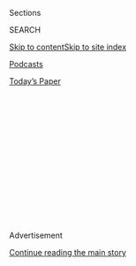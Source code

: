 <div id="app">

<div>

<div>

<div>

<div class="NYTAppHideMasthead css-1q2w90k e1suatyy0">

<div class="section css-ui9rw0 e1suatyy2">

<div class="css-eph4ug er09x8g0">

<div class="css-6n7j50">

</div>

<span class="css-1dv1kvn">Sections</span>

<div class="css-10488qs">

<span class="css-1dv1kvn">SEARCH</span>

</div>

[Skip to content](#site-content)[Skip to site
index](#site-index)

</div>

<div id="masthead-section-label" class="css-1wr3we4 eaxe0e00">

[Podcasts](https://www.nytimes.com/spotlight/podcasts)

</div>

<div class="css-10698na e1huz5gh0">

</div>

</div>

<div id="masthead-bar-one" class="section hasLinks css-15hmgas e1csuq9d3">

<div class="css-uqyvli e1csuq9d0">

</div>

<div class="css-1uqjmks e1csuq9d1">

</div>

<div class="css-9e9ivx">

[](https://myaccount.nytimes.com/auth/login?response_type=cookie&client_id=vi)

</div>

<div class="css-1bvtpon e1csuq9d2">

[Today’s
Paper](https://www.nytimes.com/section/todayspaper)

</div>

</div>

</div>

</div>

<div data-aria-hidden="false">

<div id="site-content" data-role="main">

<div>

<div class="css-1aor85t" style="opacity:0.000000001;z-index:-1;visibility:hidden">

<div class="css-1hqnpie">

<div class="css-epjblv">

<span class="css-17xtcya">[Podcasts](/spotlight/podcasts)</span><span class="css-x15j1o">|</span><span class="css-fwqvlz">‘I
Release You,
Fear’</span>

</div>

<div class="css-k008qs">

<div class="css-1iwv8en">

<span class="css-18z7m18"></span>

<div>

</div>

</div>

<span class="css-1n6z4y">https://nyti.ms/3geHalh</span>

<div class="css-1705lsu">

<div class="css-4xjgmj">

<div class="css-4skfbu" data-role="toolbar" data-aria-label="Social Media Share buttons, Save button, and Comments Panel with current comment count" data-testid="share-tools">

  - 
  - 
  - 
  - 
    
    <div class="css-6n7j50">
    
    </div>

  - 
  - 

</div>

</div>

</div>

</div>

</div>

</div>

<div id="NYT_TOP_BANNER_REGION" class="css-13pd83m">

</div>

<div id="top-wrapper" class="css-1sy8kpn">

<div id="top-slug" class="css-l9onyx">

Advertisement

</div>

[Continue reading the main
story](#after-top)

<div class="ad top-wrapper" style="text-align:center;height:100%;display:block;min-height:250px">

<div id="top" class="place-ad" data-position="top" data-size-key="top">

</div>

</div>

<div id="after-top">

</div>

</div>

<div>

<div class="css-1g7y0i5 e1drnplw0">

<div class="css-1ceswkc e1drnplw1">

</div>

<div class="css-f2fzwx e1drnplw2">

<div data-aria-labelledby="modal-title" data-role="region">

<div id="modal-title" class="css-mln36k">

transcript

</div>

<div class="css-pbq7ev">

</div>

<span>Back to Sugar
Calling</span>

<div class="css-f6lhej">

<div class="css-1ialerq">

<div class="css-1701swk">

bars

</div>

<div>

<div class="css-1t7yl1y">

0:00/35:30

</div>

<div class="css-og85jy">

\-35:30

</div>

</div>

</div>

</div>

<div class="css-15fbio0">

<div class="css-1p4nyns">

transcript

## ‘I Release You, Fear’

### Hosted by Cheryl Strayed, produced by Kelly Prime and edited by Sara Sarasohn. Editorial oversight by Wendy Dorr.

#### Cheryl Strayed talks with the poet Joy Harjo about beauty, prophecies and listening to your spiritual council.

Wednesday, May 20th, 2020

</div>

  - cheryl strayed  
    I’m going to call Joy Harjo. Joy is a poet, musician, playwright,
    and author. She’s a member of the Muskogee Creek Nation and our
    current U.S. Poet Laureate. I first discovered Joy in my early 20s
    when I was an undergraduate at the University of Minnesota. And I
    was in this little bookstore near campus, and I saw this book called
    “She Had Some Horses.” I was drawn to it because I grew up having
    horses too. That book was one of Joy’s beautiful poetry collections.
    When I read it, I knew that I had found a writer I would follow
    anywhere, and I have through her many books of poems and also her
    beautiful memoir, “Crazy Brave.” She offers us insight and truth
    that feels like she’s working in this place that’s sort of beyond
    knowing or beyond explanation, and yet it rings the deepest bell of
    truth within me. I’m going to give Joy a call.

  - \[music playing\]

  - \[dial tone\]

  - joy harjo  
    Hi, Cheryl.

  - cheryl strayed  
    Hi, Joy.

  - joy harjo  
    How are you doing?

  - cheryl strayed  
    I’m good. It’s so nice to talk to you. Where are you right now?

  - joy harjo  
    I’m in Tulsa, Oklahoma.

  - cheryl strayed  
    Uh-huh.

  - joy harjo  
    I have a Tulsa Artist Fellowship, and they give you housing. So my
    husband and I are living in a two-bedroom apartment here in the Arts
    District downtown. And we have land south of here, so he takes off
    every day there because we eventually want to build a house. And I’m
    holed up here. And I know how to be here. I mean, that’s — we
    writers — it’s the space I’ve always occupied primarily.

  - cheryl strayed  
    Yeah, yeah. I mean, we need to be alone to write after all. But I
    have to say, Joy, now that it’s been a couple months, it’s getting
    old for me. I miss seeing people. I don’t always want to be socially
    distant. In fact, I was remembering a day when we were not so
    socially distant. The last time I saw you in Portland, we were at a
    writer’s conference.

  - joy harjo  
    Yes, I remember that.

  - cheryl strayed  
    And I had this clear image of whispering with you. We were at the
    sort of back of the room when somebody was giving a talk, and I
    realized I missed being up close like that with friends and people
    who weren’t family members.

  - joy harjo  
    Yes, it’s starting to wear a little bit. Because as much as I’m a
    person that requires lots of solitude, I also am very social. And I
    miss that. I perform a lot. I go out a lot. And this online stuff
    just doesn’t quite do the trick. I did a reading. I’m not saying yes
    to a lot of these, but I had one organization out of three months
    worth of performances agreed to let me do a livestream. And so I
    said sure. And I did a reading. I did a whole reading, sitting at my
    little table. And I guess they had several hundred people on. So I
    asked my spirit. I said, OK, I’m about to do this. I always ask for
    help and that what comes through needs to, et cetera. And I said,
    please help me feel and get a sense of the people. Because we all,
    any of us that get up there and do this, we feel the people and feel
    the energy and what needs to be said. And so I asked that. And so I
    started to feel them, but it’s not the same.

  - cheryl strayed  
    No.

  - joy harjo  
    It’s nothing like being with living, breathing bodies, everyone
    together, listening together, and being together. It’s just not the
    same thing.

  - cheryl strayed  
    No, no. Like you, I do a lot of events where there are a lot of
    bodies gathered together. And often, I think the work that both of
    us do — and you and I tend to write about matters of the heart, and
    the spirit, and the soul — there’s that kind of healing aspect. And
    I think that especially, there is this something that you feel, like
    the magic, or the vibration, or whatever it is in the room. And I’m
    wondering, what is the future of that gathering? Like, what is the
    long-term fallout for us not being able to gather together and to
    feel that spirit that lives within each of us?

  - joy harjo  
    I’ve been wondering about that too because I’m getting the sense
    that this is going to go on for a while. Oklahoma, of course, being
    a red state, it’s pretty much open. And the deaths keep rising. So I
    wonder about that. I had a lot of gigs rescheduled to the fall, but
    I don’t know that that will happen because we don’t really know. And
    there’s a lot of people here who are defiant, as there are in a lot
    of Southern states. And it’s just going to get worse.

  - cheryl strayed  
    Yeah, that’s my fear too. So what’s that been like? Even though the
    state decided to open up, what are you doing?

  - joy harjo  
    I’m pretty much staying the way it is. I had to go out to Home Depot
    because a granddaughter sent me a birthday present of a lemon tree,
    so I had to go get potting soil. But I was all decked out with my
    face mask and everything. We’ll make forays out to get groceries,
    and then I do a lot of online ordering, but mostly just staying in.

  - cheryl strayed  
    So it was just your birthday. Your granddaughter gave you a lemon
    tree. How old are you?

  - joy harjo  
    69\.

  - cheryl strayed  
    69, the last year of your 60s. So with this pandemic and all we hear
    about you essentially being in an at-risk age group, are you afraid
    for your safety and health?

  - joy harjo  
    Well, at this point, I mean, of course. I am part of the demographic
    that is most vulnerable. I’ve also nearly died twice with pneumonia.
    But I figure my saxophone, playing saxophone has been my lung
    protector. And natives are one of the demographics that suffer the
    most from this. It’s really taken a huge toll and a lot of deaths in
    native communities. So I get concerned, but I don’t want to live in
    fear. I figure that my time is my time. And when you get to my age,
    almost every day you get a notice that somebody you know has passed.
    So there’s the reality of that. We don’t live forever. And at this
    point, you are looking back. I mean, I’m still making a life. I
    still feel like I haven’t written my best work yet. I’m still in it.
    And at this point, it’s a different kind of space. I love this kind
    of space, actually.

  - cheryl strayed  
    This space in your life, you mean, where you feel like you have so
    much wisdom behind you and you’re still moving into your best work?

  - joy harjo  
    Well, I don’t know about wisdom. At this point, you better have
    gained some wisdom or you’re —

  - \[laughs\]  
    — or something is very wrong. But I remember Meridel Le Sueur —

  - cheryl strayed  
    Yes.

  - joy harjo  
    — the incredible activist. And she was one of my mentors.

  - cheryl strayed  
    Wow, was she, Joy? I just have to tell you, I grew up in Minnesota.
    And I met Meridel when I was just really a baby writer. And I was so
    honored to meet her in Minneapolis at that time. And I just love
    her. So I’m excited to hear that she was one of your mentors.

  - joy harjo  
    Yes. And I met her when I was a baby writer too. In fact, my tiny,
    little chapbook had just come out. I think she asked me for it.
    She’d heard about it. But she became quite a mentor. But I
    remember her calling me in the ‘80s. She’d call me, and she was just
    ecstatic. And she says, I’m dying. And I said, no\! I was so upset,
    but she was thrilled because she loved the process. She was aware
    that she was in the process of dying. And she probably died about
    eight years after that call and died with her pen in her hand. And
    she was working on three different novels.

  - cheryl strayed  
    Wow. I think that’s a really beautiful way to think about dying. And
    it’s one that at least sort of mainstream American culture, I think,
    entirely rejects, that we’re supposed to say no, no, no, no. You’re
    not dying. You’re not dying. You’ve got all this time left. And how
    interesting that she put her arms around it and said, I’m in the
    last era of my life. It seems like such a gracious and courageous
    way to accept our mortality.

  - joy harjo  
    So I think about this, and sometimes I think people are taken before
    their time. And sometimes I think some of them are left way too
    long. I shouldn’t say that.

  - \[laughter\]  
    But this whole epidemic, I think it’s — I don’t know. It feels so
    man-made to me. It feels like it’s born of greed. And yet, each
    person has such an intricate and incredible life as stories and
    incredible stories. And to lose them before they’re ripe or before
    their time is tragic.

  - cheryl strayed  
    It is. And that can be — we can lose somebody who’s 80, and it’s
    before their time, because of this virus. I want to — so we’re
    talking about death and the end of things, but I want to back up to
    birth. Where were you born, and when, and can you just tell me in
    brief the story of your life?

  - \[laughter\]

  - joy harjo  
    That’s funny. In brief — I was born here in Tulsa, Oklahoma, which
    is the Creek Nation. It’s part of the Muskogee Creek Nation. We’re
    living on Muskogee Creek lands. And actually, I was dying as I was
    being born. I was kept alive on a ventilator, on a breathing
    apparatus. And my mother always told this story about how they said,
    well, we’re going to take her off now. You can’t keep — she had to
    basically say yes to pull the plug.

  - cheryl strayed  
    Wow.

  - joy harjo  
    But I kept breathing. I know that I was — I was arguing with who I
    call the council. And I was arguing, I don’t know if I want to go
    there.

  - cheryl strayed  
    You weren’t saying I want to live. You were saying, I don’t know. I
    don’t know if I want to live.

  - joy harjo  
    Yeah, I think I was — you can’t. So I came into this world at a
    certain time and place, and I’ve come to understand that generations
    come in together. We all have a purpose. So I came of age in the
    ‘60s. And then I left Oklahoma. I went one year of high school
    here, and then I went to Indian boarding school, which saved my
    life. Yes, it was a B.I.E. school, but not like a lot of them. It
    was an experiment in Indian education. It was in the ‘60s, the late
    ‘60s. It was in Santa Fe, all the arts and hippies going on there
    and the communes north of there. We had the best native artists
    teaching us. And for the first time, I was in a circle of relatives,
    a circle of other students like me who were natives, who had been
    through a lot of the same stories. And we were making art.

  - cheryl strayed  
    And you were actually getting an education that centered native
    history and Native Americans rather than white America?

  - joy harjo  
    For the most part. Now, what happened at that school too is that it
    was still a Bureau of Indian Affairs school, and we still had a lot
    of the military nomenclature and so on. For the most part, it was a
    wonderful education, and we did have Indian studies. And we didn’t
    have that in Oklahoma. Oklahoma has one of the largest numbers of
    tribal groups and people. And there was, I think, one day where they
    were mentioned in Oklahoma state history, and that’s about it.

  - cheryl strayed  
    So that changed your life. Was it just a year at that high school,
    or did you graduate?

  - joy harjo  
    I did graduate. It was just a year, but it was a good thing they put
    me ahead a year because I had enough credits. So it’s a good thing I
    got to graduate basically as a junior because I wound up pregnant, a
    teenage mother. And at the same time, I went on the road that June
    after graduation. We were one of the first all-native drama and
    dance troupes up into the Pacific Northwest. And no one knew I was
    pregnant, and I came back to Oklahoma. Yeah.

  - cheryl strayed  
    So how many children do you have?

  - joy harjo  
    That’s a good question.

  - \[laughter\]  
    I have two I gave birth to. I have a stepdaughter I’ve had since the
    beginning. She’s my son, who is my oldest child, that’s his
    half-sister. She’s older than him. And then I have a stepson, who is
    my daughter’s half-brother. And then I have, actually, another child
    that I was his guardian for a while — my daughter’s boyfriend, the
    father of her first child, who I took guardianship of at one point.
    And then I have five stepchildren to my husband.

  - cheryl strayed  
    OK, so now I know why you answered that way, because I’ve lost count
    too.

  - \[laughter\]

  - joy harjo  
    I do too.

  - cheryl strayed  
    So you have a bunch of children, and you’re also a grandmother and a
    great-grandmother. Is that right?

  - joy harjo  
    Yes, that’s right.

  - cheryl strayed  
    How old were you when you became a grandmother?

  - joy harjo  
    I was in my 30s when Krista was born. And it’s interesting that you
    notice that at different points along the way, certain things become
    unlocked. And it was then that I started writing stories, vignettes,
    and so on, was when she was born. It was almost like when my
    daughter’s milk came in, the need to tell stories opened up.

  - cheryl strayed  
    And when you began writing, how did you — I don’t want to use the
    word “decide” because I already know the answer, that we don’t
    really decide necessarily to become writers. But what was your
    experience of this call, or this ache, or yearning to write?

  - joy harjo  
    It surprised me because I didn’t grow up — probably everybody else
    you talk to who’s a writer will say they were compelled. I read. I
    read extensively — fiction, nonfiction, poetry. But I didn’t see
    myself necessarily as a poet. But then poetry emerged with native
    rights movements. I went to a lot of political meetings, and
    protests, and things and rarely heard the voices of women. I didn’t
    think of any of that consciously. I just started writing poetry out
    of the lives of native women and going on in the area of what we
    saw. And a lot of people think poets only write from their own
    experience, but that’s not necessarily so. We research. And that’s
    how poetry started for me. And then it just took hold. I mean, there
    was no way I could say no. I began to think of it like a calling. I
    knew what it was like to say no to the council.
    
    It surprised me. And you can try to run away from it, and you can
    try to duck out, but you suffer.

  - cheryl strayed  
    You mentioned, so the council said, Joy Harjo, you have to enter
    this world. The council said, Joy Harjo, you have to be a poet. Can
    you explain to me in more detail what’s the council? What does that
    mean to you?

  - joy harjo  
    Well, it’s kind of common sense. We come in. We have a family. And I
    think that there’s also in the spiritual realm, we have guardians
    that look over us. We’re part of a whole system that doesn’t just
    end at birth or end at death. It’s those caretakers or the
    guardians. And you can always say yes or no, and nobody’s trying to
    force — it’s not about forcing you to do anything. It’s about what
    you — it’s how you grow your spirit in what you were given to do.

  - cheryl strayed  
    So you were given to live and write poetry. And now here you are,
    the U.S. Poet Laureate. Tell the story of how you found out and what
    meaning you’ve made of having this really, I think, important job.

  - joy harjo  
    Well, it is quite an interesting story, I mean, how I got here.
    Because I think as a native woman poet — I’ve seen this over and
    over. I think that often in a group of literati, we’re often
    disregarded, or we’re ghettoized. There’s something about hearing
    the voice of a contemporary native that says subconsciously, oh, oh,
    no. They’re still here. This is stolen land. We’re going to have to
    deal with history. We don’t want to deal with — let’s not go there.
    
    When I got the call — and I remember — I know Rob Casper at the
    Poetry and Literature Center at the Library of Congress because he’s
    out and about, and wonderful guy, and runs the National Book
    Festival. And I had a new book coming out “An American Sunrise.” So
    I figured he was calling about that, but I didn’t even hear him say
    hello. He says, you’re on speakerphone, and we have the head
    librarian, Carla Hayden, who wants to speak with you. And then she
    asked if I would be the 23rd U.S. Poet Laureate.

  - cheryl strayed  
    Wow.

  - joy harjo  
    Felt like lightning. It did. It literally felt like lightning moving
    through my system. And the first thing that went through my mind was
    responsibility.

  - \[laughs\]

  - cheryl strayed  
    Yeah.

  - joy harjo  
    Actually thinking I can’t even represent native poets. I can’t even
    represent Muskogee Creek poets. There are so many of us. And you
    think of American poets and all of American poetry. But what an
    honor. I mean, it’s meant a tremendous amount to natives.

  - cheryl strayed  
    Of course, yes. So I think you have a poem to read me, since we’re
    talking about the power of poetry and your poetry in particular. I’d
    love to hear something.

  - joy harjo  
    Yeah. This is one of the earliest poems I wrote. And I’ve begun to
    think that a lot of these poems have come to me because they’re
    coming through me. And then I have to do my part. I have to bring
    out my hammer and nails, and build a place for them to live. So this
    one came when I desperately needed it. It’s called “I Give You
    Back.” And it’s helpful, I think, during this time because it’s to
    get rid of fear. And we’re in a pandemic, something we’ve never been
    in before, in a time like the times we’re in now. And what does that
    mean? And what’s going to happen to us? So this poem is to get rid
    of fear. I think it comes out of the tribal tradition of writing
    poems to be useful to go out into the world — OK, poem you have work
    to do. And you have to go out and help people not be afraid.

  - cheryl strayed  
    Yeah. I love a working poem. I think that’s why those of us who love
    poetry turn to it in that way. That’s what people mean when they say
    that poem saved my life or that book saved my life, right?

  - joy harjo  
    Yes. And this poem — I don’t know that it’s taught so much now, but
    there was a period when I got a note or a letter from somebody so
    frequently saying, this poem, I carry it with me. It saved my life.
    And it probably saved my life too. It’s called “I Give You Back,” or
    it’s come to be known as the fear poem. “I release you, my beautiful
    and terrible fear. I release you. You are my beloved and hated twin,
    but now I don’t know you as myself. I release you with all the pain
    I would know at the death of my children. You are not my blood
    anymore. I give you back to the soldiers who burned down my home,
    beheaded my children, raped and sodomized my brothers and sisters. I
    give you back to those who stole the food from our plates when we
    were starving. I release you, fear, because you hold these things in
    front of me, and I was born with eyes that can never close. I
    release you. I release you. I release you. I release you. I am not
    afraid to be angry. I am not afraid to rejoice. I am not afraid to
    be black. I am not afraid to be white. I am not afraid to be hungry.
    I am not afraid to be full. I am not afraid to be hated. I am not
    afraid to be loved, to be loved, to be loved. Fear, oh, you have
    choked me, but I gave you the leash. You have gutted me, but I gave
    you the knife. You have devoured me, but I laid myself across the
    fire. I take myself back, fear. You are not my shadow any longer. I
    won’t hold you in my hands. You can’t live in my eyes, my ears, my
    voice, my belly, or in my heart, my heart, my heart, my heart, my
    heart. But come here, fear. I am alive. And you are so afraid of
    dying.

  - cheryl strayed  
    Joy, that is such a powerful poem, so many powerful things about it.
    But I think for me the most powerful is, “You have choked me, but I
    gave you the leash. You have gutted me, but I gave you the knife.
    You have devoured me, but I laid myself across the fire.”
    
    I think that that’s such a fascinating and true turn, that when
    we’re ruled by fear, or hate, or any of those — anger, in some
    ways we’re allowing ourselves to be. We’re giving ourselves to that.
    And you turn it around in this poem, right?

  - joy harjo  
    Right. And there are so many sources of planting fear going on right
    now.

  - cheryl strayed  
    Yeah. Yeah. It’s such an empowering poem, I mean, even the title, “I
    Give You Back.” We have the power to turn away from those things in
    ourselves. Do you remember what exactly provoked you to write this
    poem, what situation you were in?

  - joy harjo  
    Well, man, I was in a lot of situations.

  - \[laughter\]

  - cheryl strayed  
    Weren’t we all?

  - joy harjo  
    Yeah. I was good at bad situations.

  - cheryl strayed  
    I love that.

  - joy harjo  
    I’ve been trying to write about it because there was a period where
    I was in a lot of stress. I was trying to graduate from school. I
    was dealing with a partner who I had kicked out, who would come and
    break in the house and would say he was going to kill me, and
    calling police. And yet, I was getting straight As at school and
    raising two children.

  - cheryl strayed  
    This was when you were a college student at the University of New
    Mexico?

  - joy harjo  
    Yes. And then what started happening is I would lay there to go to
    sleep. And I would close my eyes, and there would be these demonic
    figures reaching out to get me. And I would yell and get myself up.
    And then I would keep the lights on. Just keeps them away because
    they don’t like light. And then my spirit — we all have guardians —
    told me, says, speed up your energy, because light is a high energy.
    It has a fast speed to it, faster speed than something evil, which
    has a density to it. And the last time I saw them was when that
    spirit told me, speed it up. Speed up your energy. And then I saw
    them fall away.

  - cheryl strayed  
    Wow.

  - joy harjo  
    So this poem came out of that time.

  - cheryl strayed  
    So you’re writing a memoir right now, and you’re reflecting in
    particular on the teachers you’ve had throughout your life, people
    who inspired you, but also people who taught you lessons that were
    painful. I’m wondering if you can tell me a bit about the kinds of
    teachers you’re writing about in this memoir you’re working on.

  - joy harjo  
    Yeah. So I’m writing about the stepfather who was — I tried to
    understand him when he passed. And my mother told me — because he
    was being very violent to his children. And he would do things so
    that people wouldn’t see. He was very twisted in his behavior. And I
    remember going to my mother and saying, please, please, we’re fine
    by ourselves, after I saw him beat my sister, a toddler, and hold
    her up and beat her. And she was a baby. And she told me I was her
    confidant. She said, he will kill all of us. He has threatened he
    will kill me and all of us if we leave. I asked my sister, because I
    was writing this memoir. I called her up and said, did you know
    this? And she said, no. She said she knew that he had threatened to
    kill her. In fact, when I came back one night he had made her play
    Russian roulette in front of them. She didn’t know that he
    threatened to kill all of us, but I went through from being nine
    years old through leaving for Indian school knowing that he would
    kill all of us. So I work on this. I don’t know that I came up with
    an answer, but I tried to understand. And this is raw. I’ll read it.
    It’s the last paragraph of this particular story. “I did not ask for
    him and do not want his story here with mine, even now. Perhaps he
    was one of my greatest teachers. Because of him, I learned to find
    myself in the spiritual world. In that realm there lived an immense
    house of imagination through which I could walk and immerse myself
    without fear. In that house, I met and spoke with my ancestors who
    had gone on, but came back when we needed their assistance. I found
    the ability to construct dreams with many kinds of materials. I saw
    the future. I saw the past. I battled monsters and sat with them at
    the table to hear their stories. Everyone has a story.”

  - cheryl strayed  
    Joy, that’s so powerful. And I think, gosh — I mean, I have a father
    like the stepfather you describe. And I’ve had to come to those
    terms. What you put so beautifully and powerfully in that last
    paragraph that when you’re pushed in the direction of that kind of
    sorrow, and fear, and rage, and pain, that ultimately those people
    do force us to find a way that we wouldn’t have otherwise. And it’s
    a complicated thing, isn’t it, in some ways to say thank you. Thank
    you for that horror. Thank you for that difficult lesson. And yet to
    do it is, I think, the most empowering act of all. It’s in some ways
    what you’re saying in your poem.

  - joy harjo  
    Yes. You wouldn’t have your work. You wouldn’t have “Wild,” or your
    novel, or anything else without that.

  - cheryl strayed  
    That’s really true.

  - joy harjo  
    Uh-huh.

  - cheryl strayed  
    Yeah.

  - joy harjo  
    I wish I could remember his name. Because I’ve been around a lot of
    really wise people, and I always like to sit in those circles of
    wise native people that would come together. And they predicted
    these times. But I remember this man saying that a teacher loves the
    most, they test the most. Sometimes I laughed and said, well, I
    guess native people are the most beloved.

  - \[laughter\]  
    And I remember saying that once at a school, a native school. And
    some kid wrote me after that and said, that changed my life.

  - cheryl strayed  
    Oh, wow. Yeah.

  - joy harjo  
    Because we can all get bent by feeling like we are being tested
    because someone is after us or someone hates us. But sometimes it is
    because we’re the most beloved. And then I wonder about this country
    and about this earth, because this earth is a planetary being. And
    we’re being tested right now.

  - cheryl strayed  
    We are.

  - joy harjo  
    Yes, we’re being tested. And I think, OK, so what are the parameters
    of the test, and how is this going to play out, and how do we as
    artists and poets subsist in this world pandemic storytelling so
    that what is nourishing in the culture survives? Because we have
    been going on for a long time with a lot of false stories. You think
    about music created only for money, or stories created to make
    money, or drugs created to make money. That whole paradigm, it’s not
    taking care of people or the earth.

  - cheryl strayed  
    This pandemic has certainly laid bare that truth that was already
    apparent to many, but I think now we see it more clearly. You said
    earlier that wise native elders had predicted these times. Would you
    talk to me about that?

  - joy harjo  
    Yes. It’s been in the prophecies. They all agreed that these times
    were coming, the times that there would be droughts, not enough
    food, that there were going to be storms, powerful storms,
    pandemics, and so on unless people changed their ways. And that’s
    really the council. I mean, if you think of the council — the
    council is always here. There’s an earth council. I mean, they’re
    the ones that uphold those universal truths that are true for
    everyone. It’s about compassion, or what they call it in Muskogee —
    we call it \[NON-ENGLISH\]. It’s about understanding everyone as a
    beloved person, essentially.

  - cheryl strayed  
    That’s the way. It’s the way forward, it seems, if we can get there.
    If we were ever there, I don’t know. But maybe that’s where we can
    think about going.

  - joy harjo  
    I think we have moments of being there. We have all had moments in
    our lives of being there when it comes together, and we feel — we
    know what that feels like. And it’s often in a moment of compassion.
    I remember being really poor as a young mother. And it was so cool
    that people would share.

  - cheryl strayed  
    Yeah.

  - joy harjo  
    And there was that sense of sharing and compassion that moves
    through then at those moments or when you’re looking out the window.
    You’re cleaning the kitchen or washing dishes even, or rinsing them
    and looking out the window, and that light hits at that angle for
    dusk when dusk happens, and that beautiful glow in the light. And
    there’s often a moment in those times where you know that you feel
    what that kind of world is like. Or when a child — you hold a
    newborn child, and they’re still fresh. They are fresh from the
    other world, and they carry that knowledge, and they still remember
    beauty.

  - cheryl strayed  
    Yeah. Well, it seems to me you never forgot it, Joy.

  - joy harjo  
    Well, it motivates me. I haven’t been given up on yet.

  - \[laughter\]

  - cheryl strayed  
    Me either. I’m with you in the beauty club. I try to see it every
    day.

  - joy harjo  
    Yes.

  - cheryl strayed  
    So I cannot tell you just how much heart it gives me to know that
    you are out there across the land in Oklahoma, writing that next
    book and being the beautiful truth teller, and powerhouse writer and
    U.S. Poet Laureate that you are.

  - joy harjo  
    Well, thank you. I loved getting a chance to visit with you. And I
    do miss — I always remember us getting together and having a moment
    in that wonderful, beautiful, incredible sea of human beings there
    to celebrate writing. And I look forward to being able to do that
    again.

  - cheryl strayed  
    Me too. We will meet again, Joy. And we will whisper up close with
    each other as we did that day just a year ago. Be well.

  - joy harjo  
    OK, you too.

  - cheryl strayed  
    Bye.

  - joy harjo  
    Bye.

  - \[music playing\]

  - cheryl strayed  
    I’m Cheryl Strayed. This is “Sugar Calling.” When I conceived “Sugar
    Calling,” I thought of it as only a pop-up podcast. It would be
    about eight episodes long, and by then we’d be back to normal life.
    But here we are, and life is getting ever more not normal. I’ve had
    such a warm response to the podcast. And I’ve frankly had so much
    fun doing it that I’ve decided to go on — not right now, but
    sometime down the line I’ll be back to make more calls and to share
    them with you. Until then, stay safe. Do good. Be well. I love you
    guys. Bye.

  - \[music
playing\]

</div>

</div>

</div>

</div>

<div style="position:absolute;width:0;height:0;visibility:hidden;display:none">

</div>

<div style="width:100%">

<div class="css-18qqsen e1eullfg0" style="background-image:url(https://static01.nyt.com/images/2020/04/29/podcasts/sugar-calling-album-art/sugar-calling-album-art-videoFifteenBySeven2610-v2.png)">

<div class="css-1hmsypo e1eullfg2">

<div class="css-131hid3 e1eullfg3">

<div class="css-1uhi299 e1eullfg1">

</div>

<div class="css-1tloyb6">

<div class="css-1kltdsh ehra6vc0">

[<span class="css-1f76qa2">![Sugar Calling
logo](https://static01.nyt.com/images/2020/04/29/podcasts/sugar-calling-album-art/sugar-calling-album-art-square320.jpg)<span>Sugar
Calling</span></span>](https://www.nytimes.com/column/sugar-calling)<span class="css-1lhttlg ehra6vc1"><span class="css-sj5ozi ehra6vc2">Subscribe:</span></span>

  - [Apple Podcasts](https://itunes.apple.com/us/podcast/id1505881384)
  - [Google
    Podcasts](https://podcasts.google.com/?feed=aHR0cHM6Ly9yc3MuYXJ0MTkuY29tL3N1Z2FyLWNhbGxpbmc&ved=0CAUQrrcFahcKEwjA8Kyn09voAhUAAAAAHQAAAAAQBQ)

</div>

</div>

<div class="css-1r0dpua e1eullfg4">

<div class="css-1gu519p edye5kn0">

<div>

# ‘I Release You, Fear’

## Cheryl Strayed talks with the poet Joy Harjo about beauty, prophecies and listening to your spiritual council.

</div>

<span class="css-lsnb14 edye5kn4">Hosted by Cheryl Strayed, produced by
Kelly Prime and edited by Sara Sarasohn. Editorial oversight by Wendy
Dorr.</span>

<div class="css-1vd84sn">

<span class="css-16bt4xd">Transcript</span>

</div>

</div>

<div class="css-1g7y0i5 e1drnplw0">

<div class="css-1ceswkc e1drnplw1">

</div>

<div class="css-f2fzwx e1drnplw2">

<div data-aria-labelledby="modal-title" data-role="region">

<div id="modal-title" class="css-mln36k">

transcript

</div>

<div class="css-pbq7ev">

</div>

<span>Back to Sugar
Calling</span>

<div class="css-f6lhej">

<div class="css-1ialerq">

<div class="css-1701swk">

bars

</div>

<div>

<div class="css-1t7yl1y">

0:00/35:30

</div>

<div class="css-og85jy">

\-0:00

</div>

</div>

</div>

</div>

<div class="css-15fbio0">

<div class="css-1p4nyns">

transcript

## ‘I Release You, Fear’

### Hosted by Cheryl Strayed, produced by Kelly Prime and edited by Sara Sarasohn. Editorial oversight by Wendy Dorr.

#### Cheryl Strayed talks with the poet Joy Harjo about beauty, prophecies and listening to your spiritual council.

Wednesday, May 20th, 2020

</div>

  - cheryl strayed  
    I’m going to call Joy Harjo. Joy is a poet, musician, playwright,
    and author. She’s a member of the Muskogee Creek Nation and our
    current U.S. Poet Laureate. I first discovered Joy in my early 20s
    when I was an undergraduate at the University of Minnesota. And I
    was in this little bookstore near campus, and I saw this book called
    “She Had Some Horses.” I was drawn to it because I grew up having
    horses too. That book was one of Joy’s beautiful poetry collections.
    When I read it, I knew that I had found a writer I would follow
    anywhere, and I have through her many books of poems and also her
    beautiful memoir, “Crazy Brave.” She offers us insight and truth
    that feels like she’s working in this place that’s sort of beyond
    knowing or beyond explanation, and yet it rings the deepest bell of
    truth within me. I’m going to give Joy a call.

  - \[music playing\]

  - \[dial tone\]

  - joy harjo  
    Hi, Cheryl.

  - cheryl strayed  
    Hi, Joy.

  - joy harjo  
    How are you doing?

  - cheryl strayed  
    I’m good. It’s so nice to talk to you. Where are you right now?

  - joy harjo  
    I’m in Tulsa, Oklahoma.

  - cheryl strayed  
    Uh-huh.

  - joy harjo  
    I have a Tulsa Artist Fellowship, and they give you housing. So my
    husband and I are living in a two-bedroom apartment here in the Arts
    District downtown. And we have land south of here, so he takes off
    every day there because we eventually want to build a house. And I’m
    holed up here. And I know how to be here. I mean, that’s — we
    writers — it’s the space I’ve always occupied primarily.

  - cheryl strayed  
    Yeah, yeah. I mean, we need to be alone to write after all. But I
    have to say, Joy, now that it’s been a couple months, it’s getting
    old for me. I miss seeing people. I don’t always want to be socially
    distant. In fact, I was remembering a day when we were not so
    socially distant. The last time I saw you in Portland, we were at a
    writer’s conference.

  - joy harjo  
    Yes, I remember that.

  - cheryl strayed  
    And I had this clear image of whispering with you. We were at the
    sort of back of the room when somebody was giving a talk, and I
    realized I missed being up close like that with friends and people
    who weren’t family members.

  - joy harjo  
    Yes, it’s starting to wear a little bit. Because as much as I’m a
    person that requires lots of solitude, I also am very social. And I
    miss that. I perform a lot. I go out a lot. And this online stuff
    just doesn’t quite do the trick. I did a reading. I’m not saying yes
    to a lot of these, but I had one organization out of three months
    worth of performances agreed to let me do a livestream. And so I
    said sure. And I did a reading. I did a whole reading, sitting at my
    little table. And I guess they had several hundred people on. So I
    asked my spirit. I said, OK, I’m about to do this. I always ask for
    help and that what comes through needs to, et cetera. And I said,
    please help me feel and get a sense of the people. Because we all,
    any of us that get up there and do this, we feel the people and feel
    the energy and what needs to be said. And so I asked that. And so I
    started to feel them, but it’s not the same.

  - cheryl strayed  
    No.

  - joy harjo  
    It’s nothing like being with living, breathing bodies, everyone
    together, listening together, and being together. It’s just not the
    same thing.

  - cheryl strayed  
    No, no. Like you, I do a lot of events where there are a lot of
    bodies gathered together. And often, I think the work that both of
    us do — and you and I tend to write about matters of the heart, and
    the spirit, and the soul — there’s that kind of healing aspect. And
    I think that especially, there is this something that you feel, like
    the magic, or the vibration, or whatever it is in the room. And I’m
    wondering, what is the future of that gathering? Like, what is the
    long-term fallout for us not being able to gather together and to
    feel that spirit that lives within each of us?

  - joy harjo  
    I’ve been wondering about that too because I’m getting the sense
    that this is going to go on for a while. Oklahoma, of course, being
    a red state, it’s pretty much open. And the deaths keep rising. So I
    wonder about that. I had a lot of gigs rescheduled to the fall, but
    I don’t know that that will happen because we don’t really know. And
    there’s a lot of people here who are defiant, as there are in a lot
    of Southern states. And it’s just going to get worse.

  - cheryl strayed  
    Yeah, that’s my fear too. So what’s that been like? Even though the
    state decided to open up, what are you doing?

  - joy harjo  
    I’m pretty much staying the way it is. I had to go out to Home Depot
    because a granddaughter sent me a birthday present of a lemon tree,
    so I had to go get potting soil. But I was all decked out with my
    face mask and everything. We’ll make forays out to get groceries,
    and then I do a lot of online ordering, but mostly just staying in.

  - cheryl strayed  
    So it was just your birthday. Your granddaughter gave you a lemon
    tree. How old are you?

  - joy harjo  
    69\.

  - cheryl strayed  
    69, the last year of your 60s. So with this pandemic and all we hear
    about you essentially being in an at-risk age group, are you afraid
    for your safety and health?

  - joy harjo  
    Well, at this point, I mean, of course. I am part of the demographic
    that is most vulnerable. I’ve also nearly died twice with pneumonia.
    But I figure my saxophone, playing saxophone has been my lung
    protector. And natives are one of the demographics that suffer the
    most from this. It’s really taken a huge toll and a lot of deaths in
    native communities. So I get concerned, but I don’t want to live in
    fear. I figure that my time is my time. And when you get to my age,
    almost every day you get a notice that somebody you know has passed.
    So there’s the reality of that. We don’t live forever. And at this
    point, you are looking back. I mean, I’m still making a life. I
    still feel like I haven’t written my best work yet. I’m still in it.
    And at this point, it’s a different kind of space. I love this kind
    of space, actually.

  - cheryl strayed  
    This space in your life, you mean, where you feel like you have so
    much wisdom behind you and you’re still moving into your best work?

  - joy harjo  
    Well, I don’t know about wisdom. At this point, you better have
    gained some wisdom or you’re —

  - \[laughs\]  
    — or something is very wrong. But I remember Meridel Le Sueur —

  - cheryl strayed  
    Yes.

  - joy harjo  
    — the incredible activist. And she was one of my mentors.

  - cheryl strayed  
    Wow, was she, Joy? I just have to tell you, I grew up in Minnesota.
    And I met Meridel when I was just really a baby writer. And I was so
    honored to meet her in Minneapolis at that time. And I just love
    her. So I’m excited to hear that she was one of your mentors.

  - joy harjo  
    Yes. And I met her when I was a baby writer too. In fact, my tiny,
    little chapbook had just come out. I think she asked me for it.
    She’d heard about it. But she became quite a mentor. But I
    remember her calling me in the ‘80s. She’d call me, and she was just
    ecstatic. And she says, I’m dying. And I said, no\! I was so upset,
    but she was thrilled because she loved the process. She was aware
    that she was in the process of dying. And she probably died about
    eight years after that call and died with her pen in her hand. And
    she was working on three different novels.

  - cheryl strayed  
    Wow. I think that’s a really beautiful way to think about dying. And
    it’s one that at least sort of mainstream American culture, I think,
    entirely rejects, that we’re supposed to say no, no, no, no. You’re
    not dying. You’re not dying. You’ve got all this time left. And how
    interesting that she put her arms around it and said, I’m in the
    last era of my life. It seems like such a gracious and courageous
    way to accept our mortality.

  - joy harjo  
    So I think about this, and sometimes I think people are taken before
    their time. And sometimes I think some of them are left way too
    long. I shouldn’t say that.

  - \[laughter\]  
    But this whole epidemic, I think it’s — I don’t know. It feels so
    man-made to me. It feels like it’s born of greed. And yet, each
    person has such an intricate and incredible life as stories and
    incredible stories. And to lose them before they’re ripe or before
    their time is tragic.

  - cheryl strayed  
    It is. And that can be — we can lose somebody who’s 80, and it’s
    before their time, because of this virus. I want to — so we’re
    talking about death and the end of things, but I want to back up to
    birth. Where were you born, and when, and can you just tell me in
    brief the story of your life?

  - \[laughter\]

  - joy harjo  
    That’s funny. In brief — I was born here in Tulsa, Oklahoma, which
    is the Creek Nation. It’s part of the Muskogee Creek Nation. We’re
    living on Muskogee Creek lands. And actually, I was dying as I was
    being born. I was kept alive on a ventilator, on a breathing
    apparatus. And my mother always told this story about how they said,
    well, we’re going to take her off now. You can’t keep — she had to
    basically say yes to pull the plug.

  - cheryl strayed  
    Wow.

  - joy harjo  
    But I kept breathing. I know that I was — I was arguing with who I
    call the council. And I was arguing, I don’t know if I want to go
    there.

  - cheryl strayed  
    You weren’t saying I want to live. You were saying, I don’t know. I
    don’t know if I want to live.

  - joy harjo  
    Yeah, I think I was — you can’t. So I came into this world at a
    certain time and place, and I’ve come to understand that generations
    come in together. We all have a purpose. So I came of age in the
    ‘60s. And then I left Oklahoma. I went one year of high school
    here, and then I went to Indian boarding school, which saved my
    life. Yes, it was a B.I.E. school, but not like a lot of them. It
    was an experiment in Indian education. It was in the ‘60s, the late
    ‘60s. It was in Santa Fe, all the arts and hippies going on there
    and the communes north of there. We had the best native artists
    teaching us. And for the first time, I was in a circle of relatives,
    a circle of other students like me who were natives, who had been
    through a lot of the same stories. And we were making art.

  - cheryl strayed  
    And you were actually getting an education that centered native
    history and Native Americans rather than white America?

  - joy harjo  
    For the most part. Now, what happened at that school too is that it
    was still a Bureau of Indian Affairs school, and we still had a lot
    of the military nomenclature and so on. For the most part, it was a
    wonderful education, and we did have Indian studies. And we didn’t
    have that in Oklahoma. Oklahoma has one of the largest numbers of
    tribal groups and people. And there was, I think, one day where they
    were mentioned in Oklahoma state history, and that’s about it.

  - cheryl strayed  
    So that changed your life. Was it just a year at that high school,
    or did you graduate?

  - joy harjo  
    I did graduate. It was just a year, but it was a good thing they put
    me ahead a year because I had enough credits. So it’s a good thing I
    got to graduate basically as a junior because I wound up pregnant, a
    teenage mother. And at the same time, I went on the road that June
    after graduation. We were one of the first all-native drama and
    dance troupes up into the Pacific Northwest. And no one knew I was
    pregnant, and I came back to Oklahoma. Yeah.

  - cheryl strayed  
    So how many children do you have?

  - joy harjo  
    That’s a good question.

  - \[laughter\]  
    I have two I gave birth to. I have a stepdaughter I’ve had since the
    beginning. She’s my son, who is my oldest child, that’s his
    half-sister. She’s older than him. And then I have a stepson, who is
    my daughter’s half-brother. And then I have, actually, another child
    that I was his guardian for a while — my daughter’s boyfriend, the
    father of her first child, who I took guardianship of at one point.
    And then I have five stepchildren to my husband.

  - cheryl strayed  
    OK, so now I know why you answered that way, because I’ve lost count
    too.

  - \[laughter\]

  - joy harjo  
    I do too.

  - cheryl strayed  
    So you have a bunch of children, and you’re also a grandmother and a
    great-grandmother. Is that right?

  - joy harjo  
    Yes, that’s right.

  - cheryl strayed  
    How old were you when you became a grandmother?

  - joy harjo  
    I was in my 30s when Krista was born. And it’s interesting that you
    notice that at different points along the way, certain things become
    unlocked. And it was then that I started writing stories, vignettes,
    and so on, was when she was born. It was almost like when my
    daughter’s milk came in, the need to tell stories opened up.

  - cheryl strayed  
    And when you began writing, how did you — I don’t want to use the
    word “decide” because I already know the answer, that we don’t
    really decide necessarily to become writers. But what was your
    experience of this call, or this ache, or yearning to write?

  - joy harjo  
    It surprised me because I didn’t grow up — probably everybody else
    you talk to who’s a writer will say they were compelled. I read. I
    read extensively — fiction, nonfiction, poetry. But I didn’t see
    myself necessarily as a poet. But then poetry emerged with native
    rights movements. I went to a lot of political meetings, and
    protests, and things and rarely heard the voices of women. I didn’t
    think of any of that consciously. I just started writing poetry out
    of the lives of native women and going on in the area of what we
    saw. And a lot of people think poets only write from their own
    experience, but that’s not necessarily so. We research. And that’s
    how poetry started for me. And then it just took hold. I mean, there
    was no way I could say no. I began to think of it like a calling. I
    knew what it was like to say no to the council.
    
    It surprised me. And you can try to run away from it, and you can
    try to duck out, but you suffer.

  - cheryl strayed  
    You mentioned, so the council said, Joy Harjo, you have to enter
    this world. The council said, Joy Harjo, you have to be a poet. Can
    you explain to me in more detail what’s the council? What does that
    mean to you?

  - joy harjo  
    Well, it’s kind of common sense. We come in. We have a family. And I
    think that there’s also in the spiritual realm, we have guardians
    that look over us. We’re part of a whole system that doesn’t just
    end at birth or end at death. It’s those caretakers or the
    guardians. And you can always say yes or no, and nobody’s trying to
    force — it’s not about forcing you to do anything. It’s about what
    you — it’s how you grow your spirit in what you were given to do.

  - cheryl strayed  
    So you were given to live and write poetry. And now here you are,
    the U.S. Poet Laureate. Tell the story of how you found out and what
    meaning you’ve made of having this really, I think, important job.

  - joy harjo  
    Well, it is quite an interesting story, I mean, how I got here.
    Because I think as a native woman poet — I’ve seen this over and
    over. I think that often in a group of literati, we’re often
    disregarded, or we’re ghettoized. There’s something about hearing
    the voice of a contemporary native that says subconsciously, oh, oh,
    no. They’re still here. This is stolen land. We’re going to have to
    deal with history. We don’t want to deal with — let’s not go there.
    
    When I got the call — and I remember — I know Rob Casper at the
    Poetry and Literature Center at the Library of Congress because he’s
    out and about, and wonderful guy, and runs the National Book
    Festival. And I had a new book coming out “An American Sunrise.” So
    I figured he was calling about that, but I didn’t even hear him say
    hello. He says, you’re on speakerphone, and we have the head
    librarian, Carla Hayden, who wants to speak with you. And then she
    asked if I would be the 23rd U.S. Poet Laureate.

  - cheryl strayed  
    Wow.

  - joy harjo  
    Felt like lightning. It did. It literally felt like lightning moving
    through my system. And the first thing that went through my mind was
    responsibility.

  - \[laughs\]

  - cheryl strayed  
    Yeah.

  - joy harjo  
    Actually thinking I can’t even represent native poets. I can’t even
    represent Muskogee Creek poets. There are so many of us. And you
    think of American poets and all of American poetry. But what an
    honor. I mean, it’s meant a tremendous amount to natives.

  - cheryl strayed  
    Of course, yes. So I think you have a poem to read me, since we’re
    talking about the power of poetry and your poetry in particular. I’d
    love to hear something.

  - joy harjo  
    Yeah. This is one of the earliest poems I wrote. And I’ve begun to
    think that a lot of these poems have come to me because they’re
    coming through me. And then I have to do my part. I have to bring
    out my hammer and nails, and build a place for them to live. So this
    one came when I desperately needed it. It’s called “I Give You
    Back.” And it’s helpful, I think, during this time because it’s to
    get rid of fear. And we’re in a pandemic, something we’ve never been
    in before, in a time like the times we’re in now. And what does that
    mean? And what’s going to happen to us? So this poem is to get rid
    of fear. I think it comes out of the tribal tradition of writing
    poems to be useful to go out into the world — OK, poem you have work
    to do. And you have to go out and help people not be afraid.

  - cheryl strayed  
    Yeah. I love a working poem. I think that’s why those of us who love
    poetry turn to it in that way. That’s what people mean when they say
    that poem saved my life or that book saved my life, right?

  - joy harjo  
    Yes. And this poem — I don’t know that it’s taught so much now, but
    there was a period when I got a note or a letter from somebody so
    frequently saying, this poem, I carry it with me. It saved my life.
    And it probably saved my life too. It’s called “I Give You Back,” or
    it’s come to be known as the fear poem. “I release you, my beautiful
    and terrible fear. I release you. You are my beloved and hated twin,
    but now I don’t know you as myself. I release you with all the pain
    I would know at the death of my children. You are not my blood
    anymore. I give you back to the soldiers who burned down my home,
    beheaded my children, raped and sodomized my brothers and sisters. I
    give you back to those who stole the food from our plates when we
    were starving. I release you, fear, because you hold these things in
    front of me, and I was born with eyes that can never close. I
    release you. I release you. I release you. I release you. I am not
    afraid to be angry. I am not afraid to rejoice. I am not afraid to
    be black. I am not afraid to be white. I am not afraid to be hungry.
    I am not afraid to be full. I am not afraid to be hated. I am not
    afraid to be loved, to be loved, to be loved. Fear, oh, you have
    choked me, but I gave you the leash. You have gutted me, but I gave
    you the knife. You have devoured me, but I laid myself across the
    fire. I take myself back, fear. You are not my shadow any longer. I
    won’t hold you in my hands. You can’t live in my eyes, my ears, my
    voice, my belly, or in my heart, my heart, my heart, my heart, my
    heart. But come here, fear. I am alive. And you are so afraid of
    dying.

  - cheryl strayed  
    Joy, that is such a powerful poem, so many powerful things about it.
    But I think for me the most powerful is, “You have choked me, but I
    gave you the leash. You have gutted me, but I gave you the knife.
    You have devoured me, but I laid myself across the fire.”
    
    I think that that’s such a fascinating and true turn, that when
    we’re ruled by fear, or hate, or any of those — anger, in some
    ways we’re allowing ourselves to be. We’re giving ourselves to that.
    And you turn it around in this poem, right?

  - joy harjo  
    Right. And there are so many sources of planting fear going on right
    now.

  - cheryl strayed  
    Yeah. Yeah. It’s such an empowering poem, I mean, even the title, “I
    Give You Back.” We have the power to turn away from those things in
    ourselves. Do you remember what exactly provoked you to write this
    poem, what situation you were in?

  - joy harjo  
    Well, man, I was in a lot of situations.

  - \[laughter\]

  - cheryl strayed  
    Weren’t we all?

  - joy harjo  
    Yeah. I was good at bad situations.

  - cheryl strayed  
    I love that.

  - joy harjo  
    I’ve been trying to write about it because there was a period where
    I was in a lot of stress. I was trying to graduate from school. I
    was dealing with a partner who I had kicked out, who would come and
    break in the house and would say he was going to kill me, and
    calling police. And yet, I was getting straight As at school and
    raising two children.

  - cheryl strayed  
    This was when you were a college student at the University of New
    Mexico?

  - joy harjo  
    Yes. And then what started happening is I would lay there to go to
    sleep. And I would close my eyes, and there would be these demonic
    figures reaching out to get me. And I would yell and get myself up.
    And then I would keep the lights on. Just keeps them away because
    they don’t like light. And then my spirit — we all have guardians —
    told me, says, speed up your energy, because light is a high energy.
    It has a fast speed to it, faster speed than something evil, which
    has a density to it. And the last time I saw them was when that
    spirit told me, speed it up. Speed up your energy. And then I saw
    them fall away.

  - cheryl strayed  
    Wow.

  - joy harjo  
    So this poem came out of that time.

  - cheryl strayed  
    So you’re writing a memoir right now, and you’re reflecting in
    particular on the teachers you’ve had throughout your life, people
    who inspired you, but also people who taught you lessons that were
    painful. I’m wondering if you can tell me a bit about the kinds of
    teachers you’re writing about in this memoir you’re working on.

  - joy harjo  
    Yeah. So I’m writing about the stepfather who was — I tried to
    understand him when he passed. And my mother told me — because he
    was being very violent to his children. And he would do things so
    that people wouldn’t see. He was very twisted in his behavior. And I
    remember going to my mother and saying, please, please, we’re fine
    by ourselves, after I saw him beat my sister, a toddler, and hold
    her up and beat her. And she was a baby. And she told me I was her
    confidant. She said, he will kill all of us. He has threatened he
    will kill me and all of us if we leave. I asked my sister, because I
    was writing this memoir. I called her up and said, did you know
    this? And she said, no. She said she knew that he had threatened to
    kill her. In fact, when I came back one night he had made her play
    Russian roulette in front of them. She didn’t know that he
    threatened to kill all of us, but I went through from being nine
    years old through leaving for Indian school knowing that he would
    kill all of us. So I work on this. I don’t know that I came up with
    an answer, but I tried to understand. And this is raw. I’ll read it.
    It’s the last paragraph of this particular story. “I did not ask for
    him and do not want his story here with mine, even now. Perhaps he
    was one of my greatest teachers. Because of him, I learned to find
    myself in the spiritual world. In that realm there lived an immense
    house of imagination through which I could walk and immerse myself
    without fear. In that house, I met and spoke with my ancestors who
    had gone on, but came back when we needed their assistance. I found
    the ability to construct dreams with many kinds of materials. I saw
    the future. I saw the past. I battled monsters and sat with them at
    the table to hear their stories. Everyone has a story.”

  - cheryl strayed  
    Joy, that’s so powerful. And I think, gosh — I mean, I have a father
    like the stepfather you describe. And I’ve had to come to those
    terms. What you put so beautifully and powerfully in that last
    paragraph that when you’re pushed in the direction of that kind of
    sorrow, and fear, and rage, and pain, that ultimately those people
    do force us to find a way that we wouldn’t have otherwise. And it’s
    a complicated thing, isn’t it, in some ways to say thank you. Thank
    you for that horror. Thank you for that difficult lesson. And yet to
    do it is, I think, the most empowering act of all. It’s in some ways
    what you’re saying in your poem.

  - joy harjo  
    Yes. You wouldn’t have your work. You wouldn’t have “Wild,” or your
    novel, or anything else without that.

  - cheryl strayed  
    That’s really true.

  - joy harjo  
    Uh-huh.

  - cheryl strayed  
    Yeah.

  - joy harjo  
    I wish I could remember his name. Because I’ve been around a lot of
    really wise people, and I always like to sit in those circles of
    wise native people that would come together. And they predicted
    these times. But I remember this man saying that a teacher loves the
    most, they test the most. Sometimes I laughed and said, well, I
    guess native people are the most beloved.

  - \[laughter\]  
    And I remember saying that once at a school, a native school. And
    some kid wrote me after that and said, that changed my life.

  - cheryl strayed  
    Oh, wow. Yeah.

  - joy harjo  
    Because we can all get bent by feeling like we are being tested
    because someone is after us or someone hates us. But sometimes it is
    because we’re the most beloved. And then I wonder about this country
    and about this earth, because this earth is a planetary being. And
    we’re being tested right now.

  - cheryl strayed  
    We are.

  - joy harjo  
    Yes, we’re being tested. And I think, OK, so what are the parameters
    of the test, and how is this going to play out, and how do we as
    artists and poets subsist in this world pandemic storytelling so
    that what is nourishing in the culture survives? Because we have
    been going on for a long time with a lot of false stories. You think
    about music created only for money, or stories created to make
    money, or drugs created to make money. That whole paradigm, it’s not
    taking care of people or the earth.

  - cheryl strayed  
    This pandemic has certainly laid bare that truth that was already
    apparent to many, but I think now we see it more clearly. You said
    earlier that wise native elders had predicted these times. Would you
    talk to me about that?

  - joy harjo  
    Yes. It’s been in the prophecies. They all agreed that these times
    were coming, the times that there would be droughts, not enough
    food, that there were going to be storms, powerful storms,
    pandemics, and so on unless people changed their ways. And that’s
    really the council. I mean, if you think of the council — the
    council is always here. There’s an earth council. I mean, they’re
    the ones that uphold those universal truths that are true for
    everyone. It’s about compassion, or what they call it in Muskogee —
    we call it \[NON-ENGLISH\]. It’s about understanding everyone as a
    beloved person, essentially.

  - cheryl strayed  
    That’s the way. It’s the way forward, it seems, if we can get there.
    If we were ever there, I don’t know. But maybe that’s where we can
    think about going.

  - joy harjo  
    I think we have moments of being there. We have all had moments in
    our lives of being there when it comes together, and we feel — we
    know what that feels like. And it’s often in a moment of compassion.
    I remember being really poor as a young mother. And it was so cool
    that people would share.

  - cheryl strayed  
    Yeah.

  - joy harjo  
    And there was that sense of sharing and compassion that moves
    through then at those moments or when you’re looking out the window.
    You’re cleaning the kitchen or washing dishes even, or rinsing them
    and looking out the window, and that light hits at that angle for
    dusk when dusk happens, and that beautiful glow in the light. And
    there’s often a moment in those times where you know that you feel
    what that kind of world is like. Or when a child — you hold a
    newborn child, and they’re still fresh. They are fresh from the
    other world, and they carry that knowledge, and they still remember
    beauty.

  - cheryl strayed  
    Yeah. Well, it seems to me you never forgot it, Joy.

  - joy harjo  
    Well, it motivates me. I haven’t been given up on yet.

  - \[laughter\]

  - cheryl strayed  
    Me either. I’m with you in the beauty club. I try to see it every
    day.

  - joy harjo  
    Yes.

  - cheryl strayed  
    So I cannot tell you just how much heart it gives me to know that
    you are out there across the land in Oklahoma, writing that next
    book and being the beautiful truth teller, and powerhouse writer and
    U.S. Poet Laureate that you are.

  - joy harjo  
    Well, thank you. I loved getting a chance to visit with you. And I
    do miss — I always remember us getting together and having a moment
    in that wonderful, beautiful, incredible sea of human beings there
    to celebrate writing. And I look forward to being able to do that
    again.

  - cheryl strayed  
    Me too. We will meet again, Joy. And we will whisper up close with
    each other as we did that day just a year ago. Be well.

  - joy harjo  
    OK, you too.

  - cheryl strayed  
    Bye.

  - joy harjo  
    Bye.

  - \[music playing\]

  - cheryl strayed  
    I’m Cheryl Strayed. This is “Sugar Calling.” When I conceived “Sugar
    Calling,” I thought of it as only a pop-up podcast. It would be
    about eight episodes long, and by then we’d be back to normal life.
    But here we are, and life is getting ever more not normal. I’ve had
    such a warm response to the podcast. And I’ve frankly had so much
    fun doing it that I’ve decided to go on — not right now, but
    sometime down the line I’ll be back to make more calls and to share
    them with you. Until then, stay safe. Do good. Be well. I love you
    guys. Bye.

  - \[music playing\]

</div>

</div>

</div>

</div>

</div>

<div class="css-1xgepvx e1eullfg5">

</div>

</div>

</div>

</div>

<div class="css-fnovkn e1gfokfg0">

<span class="css-1ly73wi e1tej78p0">Previous</span>

<div class="css-1s78rjm e1gfokfg1">

<div class="css-uq6cyc e1gfokfg3" data-recirc-bar-item="true">

<div class="css-hoe9xz">

<span class="css-nxkttv">More episodes
of</span><span class="css-19zi9mh">Sugar
Calling</span>

</div>

</div>

<div class="css-uq6cyc e1gfokfg3" data-recirc-bar-item="true">

[![](https://static01.nyt.com/images/2020/05/22/podcasts/20sugar-hajo3/20sugar-hajo3-thumbLarge.jpg)](https://www.nytimes.com/2020/05/20/podcasts/sugar-calling-joy-harjo-poetry-virus.html?action=click&module=audio-series-bar&region=header&pgtype=Article)

<div class="css-14o8mz7 e1gfokfg2">

</div>

<div class="css-1qq8bvn">

May 20, 2020<span>  <span class="css-orcm78">•</span> 
35:30</span><span class="css-i5svdo">‘I Release You,
Fear’</span>

</div>

</div>

<div class="css-uq6cyc e1gfokfg3" data-recirc-bar-item="true">

[![](https://static01.nyt.com/images/2020/05/13/podcasts/13sugar-calling/13sugar-calling-thumbLarge.jpg)](https://www.nytimes.com/2020/05/13/podcasts/sugar-calling-billy-collins-poetry-virus.html?action=click&module=audio-series-bar&region=header&pgtype=Article)

<div class="css-14o8mz7 e1gfokfg2">

</div>

<div class="css-1qq8bvn">

May 13, 2020<span class="css-i5svdo">‘There’s a Quiet All Over the
World’</span>

</div>

</div>

<div class="css-uq6cyc e1gfokfg3" data-recirc-bar-item="true">

[![](https://static01.nyt.com/images/2020/05/06/podcasts/06sugarcalling/06sugarcalling-thumbLarge.jpg)](https://www.nytimes.com/2020/05/06/podcasts/sugar-calling-alice-walker-quarantine-virus.html?action=click&module=audio-series-bar&region=header&pgtype=Article)

<div class="css-14o8mz7 e1gfokfg2">

</div>

<div class="css-1qq8bvn">

May 6, 2020<span>  <span class="css-orcm78">•</span> 
28:58</span><span class="css-i5svdo">‘Whatever We Have, We Have to Work
With
It’</span>

</div>

</div>

<div class="css-uq6cyc e1gfokfg3" data-recirc-bar-item="true">

[![](https://static01.nyt.com/images/2020/04/29/podcasts/29sugarcalliing-blume-sub/29sugarcalliing-blume-sub-thumbLarge.jpg)](https://www.nytimes.com/2020/04/29/podcasts/sugar-calling-judy-blume-quarantine-virus.html?action=click&module=audio-series-bar&region=header&pgtype=Article)

<div class="css-14o8mz7 e1gfokfg2">

</div>

<div class="css-1qq8bvn">

April 29, 2020<span class="css-i5svdo">‘This Terrible Thing Is
Happening, but the World Goes
On.’</span>

</div>

</div>

<div class="css-uq6cyc e1gfokfg3" data-recirc-bar-item="true">

[![](https://static01.nyt.com/images/2020/04/27/podcasts/22sugarcalling/22sugarcalling-thumbLarge.jpg)](https://www.nytimes.com/2020/04/22/podcasts/sugar-calling-amy-tan-quarantine-virus.html?action=click&module=audio-series-bar&region=header&pgtype=Article)

<div class="css-14o8mz7 e1gfokfg2">

</div>

<div class="css-1qq8bvn">

April 22, 2020<span>  <span class="css-orcm78">•</span> 
39:19</span><span class="css-i5svdo">‘You Don’t Take Dictation. You Find
the
Truth.’</span>

</div>

</div>

<div class="css-uq6cyc e1gfokfg3" data-recirc-bar-item="true">

[![](https://static01.nyt.com/images/2020/04/21/podcasts/15sugarcalling1/15sugarcalling1-thumbLarge.jpg)](https://www.nytimes.com/2020/04/15/podcasts/sugar-calling-pico-iyer-coronavirus.html?action=click&module=audio-series-bar&region=header&pgtype=Article)

<div class="css-14o8mz7 e1gfokfg2">

</div>

<div class="css-1qq8bvn">

April 15, 2020<span>  <span class="css-orcm78">•</span> 
35:45</span><span class="css-i5svdo">‘Joyful Participation in a World of
Sorrows’</span>

</div>

</div>

<div class="css-uq6cyc e1gfokfg3" data-recirc-bar-item="true">

[![](https://static01.nyt.com/images/2020/04/02/books/08sugarcalling1/08sugarcalling1-thumbLarge-v3.jpg)](https://www.nytimes.com/2020/04/08/podcasts/sugar-calling-margaret-atwood-coronavirus.html?action=click&module=audio-series-bar&region=header&pgtype=Article)

<div class="css-14o8mz7 e1gfokfg2">

</div>

<div class="css-1qq8bvn">

April 8, 2020<span>  <span class="css-orcm78">•</span> 
34:32</span><span class="css-i5svdo">‘Roll Up Your Sleeves,
Girls’</span>

</div>

</div>

<div class="css-uq6cyc e1gfokfg3" data-recirc-bar-item="true">

[![](https://static01.nyt.com/images/2020/04/09/podcasts/03sugarcalling-image/merlin_171264408_4ac7fc67-d8cc-45b9-9ec6-bdd20672e694-thumbLarge.jpg)](https://www.nytimes.com/2020/04/03/podcasts/sugar-calling-george-saunders-coronavirus.html?action=click&module=audio-series-bar&region=header&pgtype=Article)

<div class="css-14o8mz7 e1gfokfg2">

</div>

<div class="css-1qq8bvn">

April 3, 2020<span>  <span class="css-orcm78">•</span> 
41:16</span><span class="css-i5svdo">‘Everything Is Always Keep
Changing’</span>

</div>

</div>

<div class="css-uq6cyc e1gfokfg3" data-recirc-bar-item="true">

<div class="css-1o3broy">

[<span class="css-nxkttv">See All Episodes
of</span><span class="css-cbc4vz">Sugar
Calling</span>](https://www.nytimes.com/column/sugar-calling)

</div>

</div>

</div>

<span class="css-1ly73wi e1tej78p0">Next</span>

</div>

</div>

<div class="css-1tlsmx">

May 20,
2020

<div>

<div class="css-4xjgmj">

<div class="css-d8bdto" data-role="toolbar" data-aria-label="Social Media Share buttons, Save button, and Comments Panel with current comment count" data-testid="share-tools">

  - 
  - 
  - 
  - 
    
    <div class="css-6n7j50">
    
    </div>

  - 
  - 

</div>

</div>

</div>

</div>

</div>

<div class="section meteredContent css-1r7ky0e" name="articleBody" itemprop="articleBody">

<div class="css-1fanzo5 StoryBodyCompanionColumn">

<div class="css-53u6y8">

***Listen and subscribe to our podcast from your mobile device:***
**[*Via Apple
Podcasts*](https://podcasts.apple.com/us/podcast/sugar-calling/id1505881384)**
***|*** **[*Via
Spotify*](https://open.spotify.com/show/4U8hPiNGIBvTS9zLeiDCN7?si=gRyigD47SPWl-QWgNjgt2w)**
***|*** **[*Via
Stitcher*](https://www.stitcher.com/podcast/the-new-york-times/sugar-calling)**

## ‘We have guardians that look over us. We’re part of a whole system that doesn’t just end at birth or end at death.’

*— Joy Harjo, the poet laureate of the United States*

Today, Cheryl calls the poet, playwright and musician Joy Harjo at her
apartment in Tulsa, Okla., the city where Joy was born. Joy opens up
about leaving home to attend a Bureau of Indian Education boarding
school in the 1960s. "For the first time, I was in a circle of
relatives,” Joy says, “a circle of other students like me who were
natives, who had been through a lot of the same stories.”

Joy then tells the story of being named the 23rd poet laureate of the
United States: “It literally felt like lightning moving through my
system.” She and Cheryl also discuss why it takes a good “working poem”
to fight fear.

</div>

</div>

<div class="css-79elbk" data-testid="photoviewer-wrapper">

<div class="css-z3e15g" data-testid="photoviewer-wrapper-hidden">

</div>

<div class="css-1a48zt4 ehw59r15" data-testid="photoviewer-children">

![<span class="css-16f3y1r e13ogyst0" data-aria-hidden="true">Joy Harjo
in
2019.</span><span class="css-cnj6d5 e1z0qqy90" itemprop="copyrightHolder"><span class="css-1ly73wi e1tej78p0">Credit...</span><span>Shawn
Miller/Library of
Congress</span></span>](https://static01.nyt.com/images/2020/05/22/podcasts/20sugar-hajo3/merlin_156628830_b7d4172a-d0ab-42fd-ad2e-f457f44dee06-articleLarge.jpg?quality=75&auto=webp&disable=upscale)

</div>

</div>

<div class="css-1fanzo5 StoryBodyCompanionColumn">

<div class="css-53u6y8">

### **On today’s episode:**

[Joy Harjo](https://www.joyharjo.com/) is a poet, musician and
playwright of the Muscogee Creek Nation. She is the author of [eight
books of poetry, a memoir and two books for young
audiences](https://www.nytimes.com/2019/06/19/books/joy-harjo-poet-laureate.html?searchResultPosition=3).
In June 2019, Joy was named the 23rd poet laureate of the United States.
In her second term, which starts in September, she’ll focus on a project
called “[Living Nations, Living Words: A Map of First Peoples
Poetry](https://www.nytimes.com/2020/04/30/books/joy-harjo-poet-laureate-second-term.html?searchResultPosition=1),”
a digital interactive tool highlighting the work and locations of
contemporary Native
poets.

</div>

</div>

<div class="css-79elbk" data-testid="photoviewer-wrapper">

<div class="css-z3e15g" data-testid="photoviewer-wrapper-hidden">

</div>

<div class="css-1a48zt4 ehw59r15" data-testid="photoviewer-children">

<div class="css-1xdhyk6 erfvjey0">

<span class="css-1ly73wi e1tej78p0">Image</span>

<div class="css-zjzyr8">

<div data-testid="lazyimage-container" style="height:257.77777777777777px">

</div>

</div>

</div>

<span class="css-16f3y1r e13ogyst0" data-aria-hidden="true">In the
episode, Joy explains that playing the saxophone has been her “lung
protector.”</span><span class="css-cnj6d5 e1z0qqy90" itemprop="copyrightHolder"><span class="css-1ly73wi e1tej78p0">Credit...</span><span>Karen
Kuehn</span></span>

</div>

</div>

<div class="css-1fanzo5 StoryBodyCompanionColumn">

<div class="css-53u6y8">

### **Joy Harjo’s pandemic reading list:**

  - “[Thrown in the
    Throat](https://milkweed.org/book/thrown-in-the-throat),” Benjamin
    Garcia

<!-- end list -->

  - “[Deluge](https://www.coppercanyonpress.org/books/deluge-by-leila-chatti/),”
    Leila Chatti

  - “[Apple (Skin to the
    Core)](https://www.indiebound.org/book/9781646140138),” Eric
    Gansworth

  - “[The Night
    Watchman](https://www.harpercollins.com/9780062671189/the-night-watchman/),”
    Louise Erdrich

  - “[Postcolonial Love Poem:
    Poems](https://www.graywolfpress.org/books/postcolonial-love-poem),”
    Natalie Diaz

-----

Cheryl Strayed is the author of “Tiny Beautiful Things,” “Torch,” “Brave
Enough,” and The New York Times best seller “Wild.” Her books have been
translated into more than 40 languages. She lives in Portland, Ore.
[@CherylStrayed](https://twitter.com/CherylStrayed?ref_src=twsrc%5Egoogle%7Ctwcamp%5Eserp%7Ctwgr%5Eauthor)

“Sugar Calling” is produced by Kelly Prime and edited by Sara Sarasohn,
with editorial oversight by Wendy Dorr. This episode was mixed by Jamie
Collazo. Our theme music is by Dan Powell.

</div>

</div>

</div>

<div>

</div>

<div>

</div>

<div>

</div>

<div>

<div id="bottom-wrapper" class="css-1ede5it">

<div id="bottom-slug" class="css-l9onyx">

Advertisement

</div>

[Continue reading the main
story](#after-bottom)

<div id="bottom" class="ad bottom-wrapper" style="text-align:center;height:100%;display:block;min-height:90px">

</div>

<div id="after-bottom">

</div>

</div>

</div>

</div>

</div>

## Site Index

<div>

</div>

## Site Information Navigation

  - [© <span>2020</span> <span>The New York Times
    Company</span>](https://help.nytimes.com/hc/en-us/articles/115014792127-Copyright-notice)

<!-- end list -->

  - [NYTCo](https://www.nytco.com/)
  - [Contact
    Us](https://help.nytimes.com/hc/en-us/articles/115015385887-Contact-Us)
  - [Work with us](https://www.nytco.com/careers/)
  - [Advertise](https://nytmediakit.com/)
  - [T Brand Studio](http://www.tbrandstudio.com/)
  - [Your Ad
    Choices](https://www.nytimes.com/privacy/cookie-policy#how-do-i-manage-trackers)
  - [Privacy](https://www.nytimes.com/privacy)
  - [Terms of
    Service](https://help.nytimes.com/hc/en-us/articles/115014893428-Terms-of-service)
  - [Terms of
    Sale](https://help.nytimes.com/hc/en-us/articles/115014893968-Terms-of-sale)
  - [Site
    Map](https://spiderbites.nytimes.com)
  - [Help](https://help.nytimes.com/hc/en-us)
  - [Subscriptions](https://www.nytimes.com/subscription?campaignId=37WXW)

</div>

</div>

</div>

</div>
